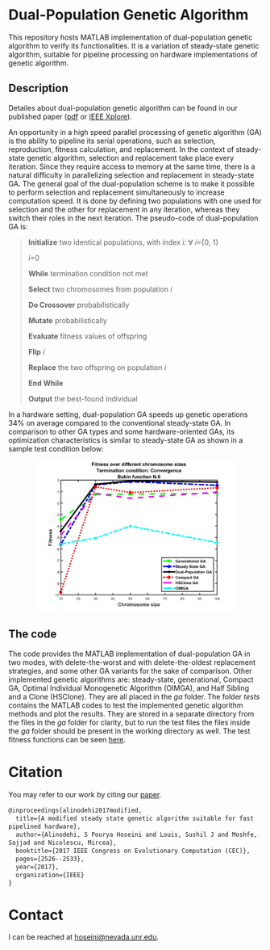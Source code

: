 # Dual-Population Genetic Algorithm
This repository hosts MATLAB implementation of dual-population genetic algorithm to verify its functionalities. It is a variation of steady-state genetic algorithm, suitable for pipeline processing on hardware implementations of genetic algorithm.

## Description
Detailes about dual-population genetic algorithm can be found in our published paper ([pdf](docs/CEC-2017.pdf) or [IEEE Xplore](https://doi.org/10.1109/CEC.2017.7969612)).

An opportunity in a high speed parallel processing of genetic algorithm (GA) is the ability to pipeline its serial operations, such as selection, reproduction, fitness calculation, and replacement. In the context of steady-state genetic algorithm, selection and replacement take place every iteration. Since they require access to memory at the same time, there is a natural difficulty in parallelizing selection and replacement in steady-state GA. The general goal of the dual-population scheme is to make it possible to perform selection and replacement simultaneously to increase computation speed. It is done by defining two populations with one used for selection and the other for replacement in any iteration, whereas they switch their roles in the next iteration. The pseudo-code of dual-population GA is:
> **Initialize** two identical populations, with index *i*: &#8704; *i*={0, 1}
>
> *i*=0
> 
> **While** termination condition not met
> 
>	**Select** two chromosomes from population *i*
>
>	**Do Crossover** probabilistically
>
>	**Mutate** probabilistically
>
>	**Evaluate** fitness values of offspring
>
>	**Flip** _i_
>
>	**Replace** the two offspring on population _i_
>
> **End While**
>
> **Output** the best-found individual

In a hardware setting, dual-population GA speeds up genetic operations 34% on average compared to the conventional steady-state GA. In comparison to other GA types and some hardware-oriented GAs, its optimization characteristics is similar to steady-state GA as shown in a sample test condition below:
<p align="center">
  <img src="./docs/sample-result.jpg" alt="A sample comparison with other GA variations" height=300/>
</p>

## The code
The code provides the MATLAB implementation of dual-population GA in two modes, with delete-the-worst and with delete-the-oldest replacement strategies, and some other GA variants for the sake of comparison. Other implemented genetic algorithms are: steady-state, generational, Compact GA, Optimal Individual Monogenetic Algorithm (OIMGA), and Half Sibling and a Clone (HSClone). They are all placed in the *ga* folder. The folder *tests* contains the MATLAB codes to test the implemented genetic algorithm methods and plot the results. They are stored in a separate directory from the files in the *ga* folder for clarity, but to run the test files the files inside the *ga* folder should be present in the working directory as well. The test fitness functions can be seen [here](docs/test-functions.pdf).

# Citation
You may refer to our work by citing our [paper](https://doi.org/10.1109/CEC.2017.7969612).
```
@inproceedings{alinodehi2017modified,
  title={A modified steady state genetic algorithm suitable for fast pipelined hardware},
  author={Alinodehi, S Pourya Hoseini and Louis, Sushil J and Moshfe, Sajjad and Nicolescu, Mircea},
  booktitle={2017 IEEE Congress on Evolutionary Computation (CEC)},
  pages={2526--2533},
  year={2017},
  organization={IEEE}
}
```

# Contact
I can be reached at hoseini@nevada.unr.edu.
